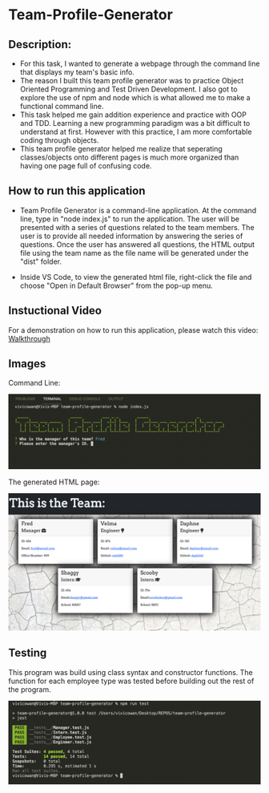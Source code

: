 # Team-Profile-Generator

## Description:
- For this task, I wanted to generate a webpage through the command line that displays my team's basic info.  
- The reason I built this team profile generator was to practice Object Oriented Programming and Test Driven Development. I also got to explore the use of npm and node which is what allowed me to make a functional command line.
- This task helped me gain addition experience and practice with OOP and TDD. Learning a new programming paradigm was a bit difficult to understand at first. However with this practice, I am more comfortable coding through objects. 
- This team profile generator helped me realize that seperating classes/objects onto different pages is much more organized than having one page full of confusing code.

## How to run this application
- Team Profile Generator is a command-line application. At the command line, type in "node index.js" to run the application.  The user will be presented with a series of questions related to the team members. The user is to provide all needed information by answering the series of questions. Once the user has answered all questions, the HTML output file using the team name as the file name will be generated under the "dist" folder.

- Inside VS Code, to view the generated html file, right-click the file and choose "Open in Default Browser" from the pop-up menu.

## Instuctional Video
For a demonstration on how to run this application, please watch this video: [Walkthrough](https://youtu.be/BSrrsaSxZSw)

## Images
Command Line:

![Sample Generated Page](./images/commandline.png)

The generated HTML page:

![Sample Generated Page](./images/mockup.png)

## Testing
This program was build using class syntax and constructor functions. The function for each employee type was tested before building out the rest of the program. 

![Screenshot showing all tests passing based on output from Jest](./images/testshot.png)

